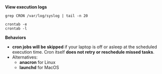 **View execution logs**
```
grep CRON /var/log/syslog | tail -n 20
```

```
crontab -e
crontab -l
```

**Behaviors**
- **cron jobs will be skipped** if your laptop is off or asleep at the scheduled execution time. Cron itself **does not retry or reschedule missed tasks**.
- Alternatives:
	- **anacron** for Linux
	- **launchd** for MacOS